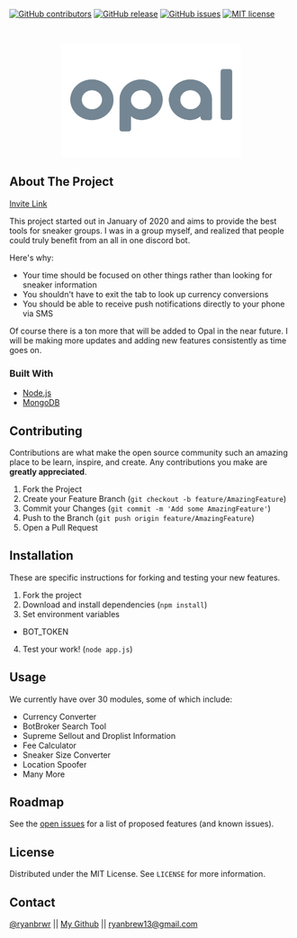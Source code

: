 [![GitHub contributors](https://img.shields.io/github/contributors/Naereen/StrapDown.js.svg)]("1")
[![GitHub release](https://img.shields.io/github/release/Naereen/StrapDown.js.svg)]("v1.0.1")
[![GitHub issues](https://img.shields.io/github/issues/Naereen/StrapDown.js.svg)](https://GitHub.com/RyanBrew/opal/issues/)
[![MIT license](https://img.shields.io/badge/License-MIT-blue.svg)](https://lbesson.mit-license.org/)



<!-- PROJECT LOGO -->
<br />
<p align="center">
  <a href="https://github.com/RyanBrew/opal">
    <img src="opal.png" alt="Logo" width="320" height="200">
  </a>
</p>



<!-- ABOUT THE PROJECT -->
## About The Project
[Invite Link](https://discord.com/api/oauth2/authorize?client_id=711827507241943040&permissions=8&scope=bot)

This project started out in January of 2020 and aims to provide the best tools for sneaker groups. I was in a group myself, and realized that people could truly benefit from an all in one discord bot.  

Here's why:
* Your time should be focused on other things rather than looking for sneaker information
* You shouldn't have to exit the tab to look up currency conversions
* You should be able to receive push notifications directly to your phone via SMS

Of course there is a ton more that will be added to Opal in the near future. I will be making more updates and adding new features consistently as time goes on.

### Built With

* [Node.js](https://nodejs.org)
* [MongoDB](https://www.mongodb.com)


<!-- CONTRIBUTING -->
## Contributing

Contributions are what make the open source community such an amazing place to be learn, inspire, and create. Any contributions you make are **greatly appreciated**.

1. Fork the Project
2. Create your Feature Branch (`git checkout -b feature/AmazingFeature`)
3. Commit your Changes (`git commit -m 'Add some AmazingFeature'`)
4. Push to the Branch (`git push origin feature/AmazingFeature`)
5. Open a Pull Request

## Installation

These are specific instructions for forking and testing your new features.

1. Fork the project
2. Download and install dependencies (`npm install`)
3. Set environment variables
  - BOT_TOKEN
4. Test your work! (`node app.js`)


<!-- USAGE EXAMPLES -->
## Usage

We currently have over 30 modules, some of which include:

* Currency Converter
* BotBroker Search Tool
* Supreme Sellout and Droplist Information
* Fee Calculator
* Sneaker Size Converter
* Location Spoofer
* Many More

<!-- ROADMAP -->
## Roadmap

See the [open issues](https://github.com/RyanBrew/opal/issues) for a list of proposed features (and known issues).

<!-- LICENSE -->
## License
Distributed under the MIT License. See `LICENSE` for more information.

<!-- CONTACT -->
## Contact
[@ryanbrwr](https://twitter.com/ryanbrwr) ||
[My Github](https://github.com/RyanBrew/) || 
ryanbrew13@gmail.com

